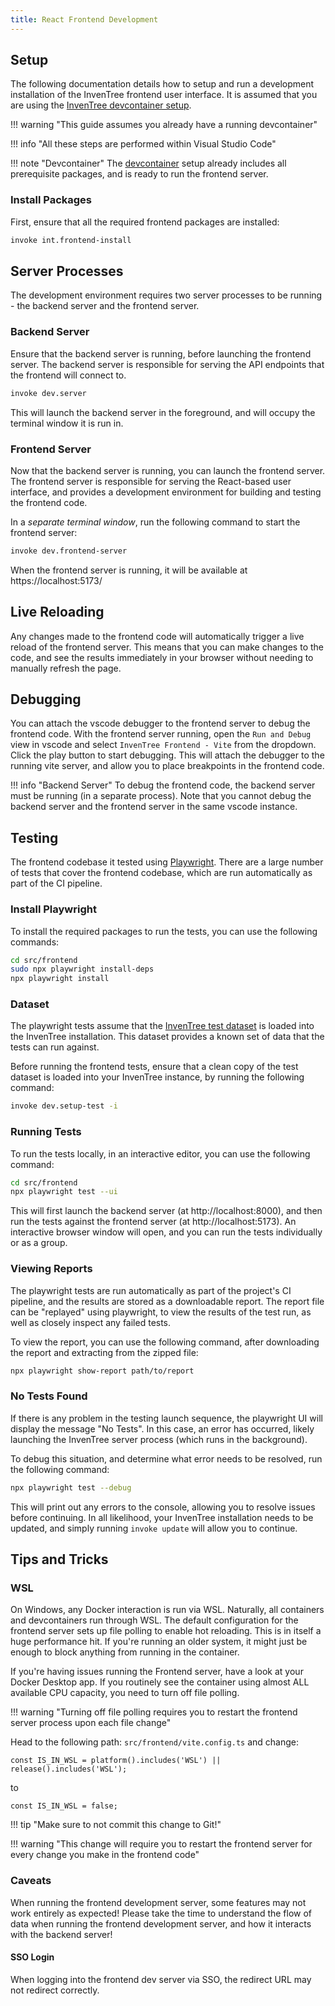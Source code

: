 ```yaml
---
title: React Frontend Development
---
```


## Setup

The following documentation details how to setup and run a development installation of the InvenTree frontend user interface. It is assumed that you are using the [InvenTree devcontainer setup](./devcontainer.md).

!!! warning "This guide assumes you already have a running devcontainer"

!!! info "All these steps are performed within Visual Studio Code"

!!! note "Devcontainer"
    The [devcontainer](./devcontainer.md) setup already includes all prerequisite packages, and is ready to run the frontend server.

### Install Packages

First, ensure that all the required frontend packages are installed:

```bash
invoke int.frontend-install
```

## Server Processes

The development environment requires two server processes to be running -  the backend server and the frontend server.

### Backend Server

Ensure that the backend server is running, before launching the frontend server. The backend server is responsible for serving the API endpoints that the frontend will connect to.

```bash
invoke dev.server
```

This will launch the backend server in the foreground, and will occupy the terminal window it is run in.

### Frontend Server

Now that the backend server is running, you can launch the frontend server. The frontend server is responsible for serving the React-based user interface, and provides a development environment for building and testing the frontend code.

In a *separate terminal window*, run the following command to start the frontend server:

```bash
invoke dev.frontend-server
```

When the frontend server is running, it will be available at https://localhost:5173/

## Live Reloading

Any changes made to the frontend code will automatically trigger a live reload of the frontend server. This means that you can make changes to the code, and see the results immediately in your browser without needing to manually refresh the page.

## Debugging

You can attach the vscode debugger to the frontend server to debug the frontend code. With the frontend server running, open the `Run and Debug` view in vscode and select `InvenTree Frontend - Vite` from the dropdown. Click the play button to start debugging. This will attach the debugger to the running vite server, and allow you to place breakpoints in the frontend code.

!!! info "Backend Server"
    To debug the frontend code, the backend server must be running (in a separate process). Note that you cannot debug the backend server and the frontend server in the same vscode instance.


## Testing

The frontend codebase it tested using [Playwright](https://playwright.dev/). There are a large number of tests that cover the frontend codebase, which are run automatically as part of the CI pipeline.

### Install Playwright

To install the required packages to run the tests, you can use the following commands:

```bash
cd src/frontend
sudo npx playwright install-deps
npx playwright install
```

### Dataset

The playwright tests assume that the [InvenTree test dataset](../demo.md#local-setup) is loaded into the InvenTree installation. This dataset provides a known set of data that the tests can run against.

Before running the frontend tests, ensure that a clean copy of the test dataset is loaded into your InvenTree instance, by running the following command:

```bash
invoke dev.setup-test -i
```

### Running Tests

To run the tests locally, in an interactive editor, you can use the following command:

```bash
cd src/frontend
npx playwright test --ui
```

This will first launch the backend server (at http://localhost:8000), and then run the tests against the frontend server (at http://localhost:5173). An interactive browser window will open, and you can run the tests individually or as a group.

### Viewing Reports

The playwright tests are run automatically as part of the project's CI pipeline, and the results are stored as a downloadable report. The report file can be "replayed" using playwright, to view the results of the test run, as well as closely inspect any failed tests.

To view the report, you can use the following command, after downloading the report and extracting from the zipped file:

```bash
npx playwright show-report path/to/report
```

### No Tests Found

If there is any problem in the testing launch sequence, the playwright UI will display the message "No Tests". In this case, an error has occurred, likely launching the InvenTree server process (which runs in the background).

To debug this situation, and determine what error needs to be resolved, run the following command:

```bash
npx playwright test --debug
```

This will print out any errors to the console, allowing you to resolve issues before continuing. In all likelihood, your InvenTree installation needs to be updated, and simply running `invoke update` will allow you to continue.

## Tips and Tricks

### WSL

On Windows, any Docker interaction is run via WSL. Naturally, all containers and devcontainers run through WSL.
The default configuration for the frontend server sets up file polling to enable hot reloading.
This is in itself a huge performance hit. If you're running an older system, it might just be enough to block anything from running in the container.

If you're having issues running the Frontend server, have a look at your Docker Desktop app.
If you routinely see the container using almost ALL available CPU capacity, you need to turn off file polling.

!!! warning "Turning off file polling requires you to restart the frontend server process upon each file change"

Head to the following path: `src/frontend/vite.config.ts` and change:

```const IS_IN_WSL = platform().includes('WSL') || release().includes('WSL');```

to

```const IS_IN_WSL = false;```

!!! tip "Make sure to not commit this change to Git!"

!!! warning "This change will require you to restart the frontend server for every change you make in the frontend code"

### Caveats

When running the frontend development server, some features may not work entirely as expected! Please take the time to understand the flow of data when running the frontend development server, and how it interacts with the backend server!

#### SSO Login

When logging into the frontend dev server via SSO, the redirect URL may not redirect correctly.
